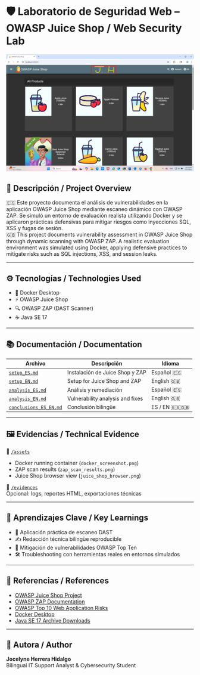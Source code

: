 # 🛡️ Laboratorio de Seguridad Web – OWASP Juice Shop / Web Security Lab

![Juice Shop Preview](./assets/juice_shop_browser.png)

## 📌 Descripción / Project Overview

🇪🇸 Este proyecto documenta el análisis de vulnerabilidades en la aplicación OWASP Juice Shop mediante escaneo dinámico con OWASP ZAP. Se simuló un entorno de evaluación realista utilizando Docker y se aplicaron prácticas defensivas para mitigar riesgos como inyecciones SQL, XSS y fugas de sesión.  
🇬🇧 This project documents vulnerability assessment in OWASP Juice Shop through dynamic scanning with OWASP ZAP. A realistic evaluation environment was simulated using Docker, applying defensive practices to mitigate risks such as SQL injections, XSS, and session leaks.

---

## ⚙️ Tecnologías / Technologies Used

- 🐳 Docker Desktop
- ⚡ OWASP Juice Shop
- 🔍 OWASP ZAP (DAST Scanner)
- ☕ Java SE 17

---

## 📚 Documentación / Documentation

| Archivo | Descripción | Idioma |
|--------|-------------|--------|
| [`setup_ES.md`](web-security-lab-juiceshop/docs/setup_ES.md) | Instalación de Juice Shop y ZAP | Español 🇪🇸 |
| [`setup_EN.md`](./docs/setup_EN.md) | Setup for Juice Shop and ZAP | English 🇬🇧 |
| [`analysis_ES.md`](./docs/analysis_ES.md) | Análisis y remediación | Español 🇪🇸 |
| [`analysis_EN.md`](./docs/analysis_EN.md) | Vulnerability analysis and fixes | English 🇬🇧 |
| [`conclusions_ES_EN.md`](./docs/conclusions_ES_EN.md) | Conclusión bilingüe | ES / EN 🇪🇸🇬🇧 |

---

## 🖼️ Evidencias / Technical Evidence

📁 [`/assets`](./assets)

- Docker running container (`docker_screenshot.png`)
- ZAP scan results (`zap_scan_results.png`)
- Juice Shop browser view (`juice_shop_browser.png`)

📁 [`/evidences`](./evidences)  
Opcional: logs, reportes HTML, exportaciones técnicas

---

## 🎯 Aprendizajes Clave / Key Learnings

- 🧠 Aplicación práctica de escaneo DAST
- ✍️ Redacción técnica bilingüe reproducible
- 🔐 Mitigación de vulnerabilidades OWASP Top Ten
- 🛠️ Troubleshooting con herramientas reales en entornos simulados

---

## 📎 Referencias / References

- [OWASP Juice Shop Project](https://owasp.org/www-project-juice-shop/)
- [OWASP ZAP Documentation](https://www.zaproxy.org/docs/)
- [OWASP Top 10 Web Application Risks](https://owasp.org/www-project-top-ten/)
- [Docker Desktop](https://www.docker.com/products/docker-desktop)
- [Java SE 17 Archive Downloads](https://www.oracle.com/java/technologies/javase/jdk17-archive-downloads.html)

---

## 🙌 Autora / Author

**Jocelyne Herrera Hidalgo**  
Bilingual IT Support Analyst & Cybersecurity Student  
